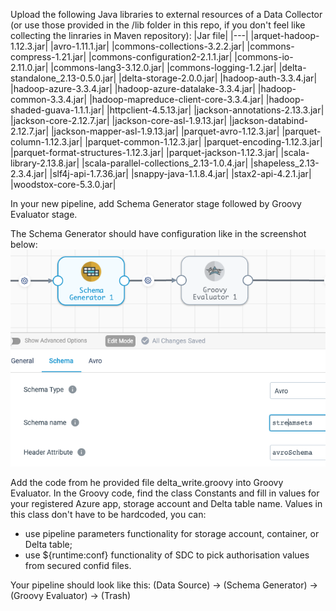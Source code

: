 Upload the following Java libraries to external resources of a Data Collector (or use those provided in the /lib folder in this repo, if you don't feel like collecting the linraries in Maven repository):
|Jar file|
|---|
|arquet-hadoop-1.12.3.jar|
|avro-1.11.1.jar|
|commons-collections-3.2.2.jar|
|commons-compress-1.21.jar|
|commons-configuration2-2.1.1.jar|
|commons-io-2.11.0.jar|
|commons-lang3-3.12.0.jar|
|commons-logging-1.2.jar|
|delta-standalone_2.13-0.5.0.jar|
|delta-storage-2.0.0.jar|
|hadoop-auth-3.3.4.jar|
|hadoop-azure-3.3.4.jar|
|hadoop-azure-datalake-3.3.4.jar|
|hadoop-common-3.3.4.jar|
|hadoop-mapreduce-client-core-3.3.4.jar|
|hadoop-shaded-guava-1.1.1.jar|
|httpclient-4.5.13.jar|
|jackson-annotations-2.13.3.jar|
|jackson-core-2.12.7.jar|
|jackson-core-asl-1.9.13.jar|
|jackson-databind-2.12.7.jar|
|jackson-mapper-asl-1.9.13.jar|
|parquet-avro-1.12.3.jar|
|parquet-column-1.12.3.jar|
|parquet-common-1.12.3.jar|
|parquet-encoding-1.12.3.jar|
|parquet-format-structures-1.12.3.jar|
|parquet-jackson-1.12.3.jar|
|scala-library-2.13.8.jar|
|scala-parallel-collections_2.13-1.0.4.jar|
|shapeless_2.13-2.3.4.jar|
|slf4j-api-1.7.36.jar|
|snappy-java-1.1.8.4.jar|
|stax2-api-4.2.1.jar|
|woodstox-core-5.3.0.jar|

In your new pipeline, add Schema Generator stage followed by Groovy Evaluator stage.

The Schema Generator should have configuration like in the screenshot below:
![alt text](schema_gen.png)

Add the code from he provided file delta_write.groovy into Groovy Evaluator. In the Groovy code, find the class Сonstants and fill in values for your registered Azure app, storage account and Delta table name. Values in this class don't have to be hardcoded, you can:
- use pipeline parameters functionality for storage account, container, or Delta table;
- use ${runtime:conf} functionality of SDC to pick authorisation values from secured confid files.

Your pipeline should look like this: (Data Source) -> (Schema Generator) -> (Groovy Evaluator) -> (Trash)
